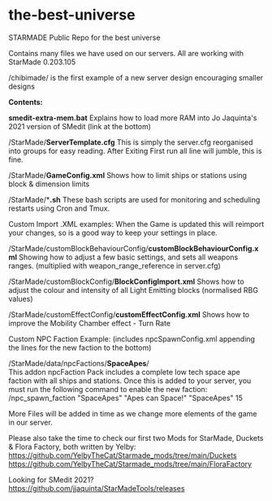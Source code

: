 # the-best-universe
 STARMADE Public Repo for the best universe

Contains many files we have used on our servers.
All are working with StarMade 0.203.105

/chibimade/ is the first example of a new server design encouraging smaller designs

**Contents:** 

**smedit-extra-mem.bat**
Explains how to load more RAM into Jo Jaquinta's 2021 version of SMedit (link at the bottom)

/StarMade/**ServerTemplate.cfg** 
This is simply the server.cfg reorganised into groups for easy reading. After Exiting First run all line will jumble, this is fine.

/StarMade/**GameConfig.xml** 
Shows how to limit ships or stations using block & dimension limits

/StarMade/***.sh**
These bash scripts are used for monitoring and scheduling restarts using Cron and Tmux.



Custom Import .XML examples:
When the Game is updated this will reimport your changes, so is a good way to keep your settings in place.

/StarMade/customBlockBehaviourConfig/**customBlockBehaviourConfig.xml** 
Showing how to adjust a few basic settings, and sets all weapons ranges. (multiplied with weapon_range_reference in server.cfg)

/StarMade/customBlockConfig/**BlockConfigImport.xml** 
Shows how to adjust the colour and intensity of all Light Emitting blocks (normalised RBG values)

/StarMade/customEffectConfig/**customEffectConfig.xml** 
Shows how to improve the Mobility Chamber effect - Turn Rate



Custom NPC Faction Example:
 (includes npcSpawnConfig.xml appending the lines for the new faction to the bottom)

/StarMade/data/npcFactions/**SpaceApes**/   
This addon npcFaction Pack includes a complete low tech space ape faction with all ships and stations.
Once this is added to your server, you must run the following command to enable the new faction:
/npc_spawn_faction "SpaceApes" "Apes can Space!" "SpaceApes" 15


More Files will be added in time as we change more elements of the game in our server.


Please also take the time to check our first two Mods for StarMade, Duckets & Flora Factory, both written by Yelby:
https://github.com/YelbyTheCat/Starmade_mods/tree/main/Duckets
https://github.com/YelbyTheCat/Starmade_mods/tree/main/FloraFactory

Looking for SMedit 2021?
https://github.com/jjaquinta/StarMadeTools/releases
